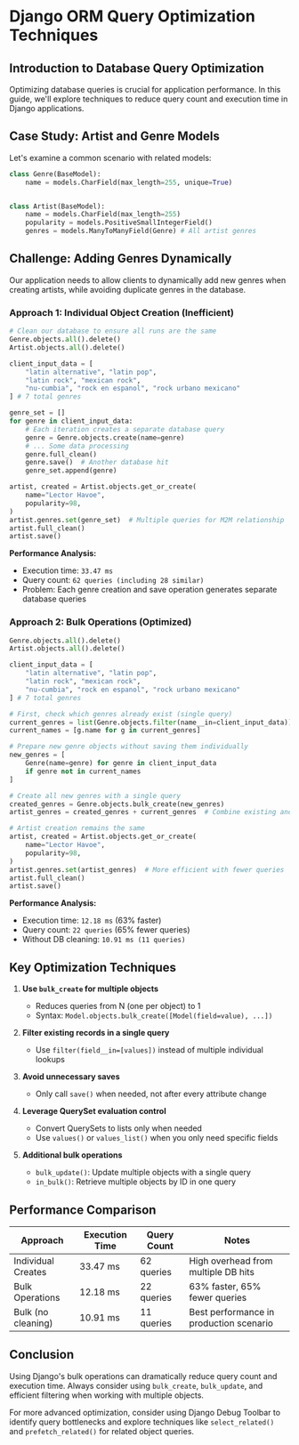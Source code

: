 

# Django ORM Query Optimization Techniques

## Introduction to Database Query Optimization

Optimizing database queries is crucial for application performance. In this guide, we'll explore techniques to reduce query count and execution time in Django applications.

## Case Study: Artist and Genre Models

Let's examine a common scenario with related models:

```python
class Genre(BaseModel):
    name = models.CharField(max_length=255, unique=True)


class Artist(BaseModel):
    name = models.CharField(max_length=255)
    popularity = models.PositiveSmallIntegerField()
    genres = models.ManyToManyField(Genre) # All artist genres
```

## Challenge: Adding Genres Dynamically

Our application needs to allow clients to dynamically add new genres when creating artists, while avoiding duplicate genres in the database.

### Approach 1: Individual Object Creation (Inefficient)

```python
# Clean our database to ensure all runs are the same
Genre.objects.all().delete()
Artist.objects.all().delete()

client_input_data = [
    "latin alternative", "latin pop",
    "latin rock", "mexican rock",
    "nu-cumbia", "rock en espanol", "rock urbano mexicano"
] # 7 total genres

genre_set = []
for genre in client_input_data:
    # Each iteration creates a separate database query
    genre = Genre.objects.create(name=genre)
    # ... Some data processing
    genre.full_clean()
    genre.save()  # Another database hit
    genre_set.append(genre)

artist, created = Artist.objects.get_or_create(
    name="Lector Havoe",
    popularity=98,
)
artist.genres.set(genre_set)  # Multiple queries for M2M relationship
artist.full_clean()
artist.save()
```

**Performance Analysis:**
- Execution time: `33.47 ms`
- Query count: `62 queries (including 28 similar)`
- Problem: Each genre creation and save operation generates separate database queries

### Approach 2: Bulk Operations (Optimized)

```python
Genre.objects.all().delete()
Artist.objects.all().delete()

client_input_data = [
    "latin alternative", "latin pop",
    "latin rock", "mexican rock",
    "nu-cumbia", "rock en espanol", "rock urbano mexicano"
] # 7 total genres

# First, check which genres already exist (single query)
current_genres = list(Genre.objects.filter(name__in=client_input_data))
current_names = [g.name for g in current_genres]

# Prepare new genre objects without saving them individually
new_genres = [
    Genre(name=genre) for genre in client_input_data
    if genre not in current_names
]

# Create all new genres with a single query
created_genres = Genre.objects.bulk_create(new_genres)
artist_genres = created_genres + current_genres  # Combine existing and new genres

# Artist creation remains the same
artist, created = Artist.objects.get_or_create(
    name="Lector Havoe",
    popularity=98,
)
artist.genres.set(artist_genres)  # More efficient with fewer queries
artist.full_clean()
artist.save()
```

**Performance Analysis:**
- Execution time: `12.18 ms` (63% faster)
- Query count: `22 queries` (65% fewer queries)
- Without DB cleaning: `10.91 ms (11 queries)`

## Key Optimization Techniques

1. **Use `bulk_create` for multiple objects**
   - Reduces queries from N (one per object) to 1
   - Syntax: `Model.objects.bulk_create([Model(field=value), ...])`

2. **Filter existing records in a single query**
   - Use `filter(field__in=[values])` instead of multiple individual lookups

3. **Avoid unnecessary saves**
   - Only call `save()` when needed, not after every attribute change

4. **Leverage QuerySet evaluation control**
   - Convert QuerySets to lists only when needed
   - Use `values()` or `values_list()` when you only need specific fields

5. **Additional bulk operations**
   - `bulk_update()`: Update multiple objects with a single query
   - `in_bulk()`: Retrieve multiple objects by ID in one query

## Performance Comparison

| Approach | Execution Time | Query Count | Notes |
|----------|----------------|-------------|-------|
| Individual Creates | 33.47 ms | 62 queries | High overhead from multiple DB hits |
| Bulk Operations | 12.18 ms | 22 queries | 63% faster, 65% fewer queries |
| Bulk (no cleaning) | 10.91 ms | 11 queries | Best performance in production scenario |

## Conclusion

Using Django's bulk operations can dramatically reduce query count and execution time. Always consider using `bulk_create`, `bulk_update`, and efficient filtering when working with multiple objects.

For more advanced optimization, consider using Django Debug Toolbar to identify query bottlenecks and explore techniques like `select_related()` and `prefetch_related()` for related object queries.
